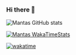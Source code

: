 ### Hi there 👋

![Mantas GitHub stats](https://github-readme-stats.vercel.app/api?username=mantasmikal&count_private=true&show_icons=true)

[![Mantas WakaTimeStats](https://github-readme-stats.vercel.app/api/wakatime?username=MantasMikal&layout=compact&langs_count=15)](https://wakatime.com/@MantasMikal)

[![wakatime](https://wakatime.com/badge/user/62182f60-e047-4560-acb5-d848d0b06ce1.svg)](https://wakatime.com/@62182f60-e047-4560-acb5-d848d0b06ce1)

